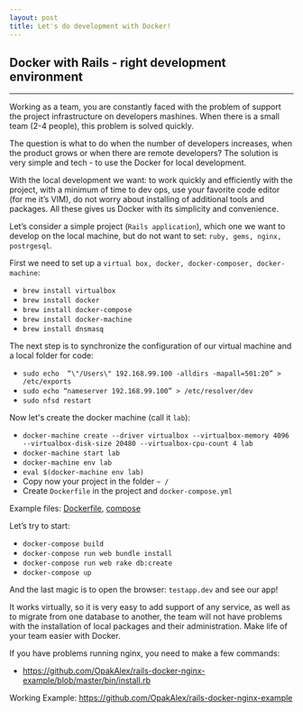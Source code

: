 ```yaml
---
layout: post
title: Let's do development with Docker!
---
```


## Docker with Rails - right development environment
***
Working as a team, you are constantly faced with the problem of support the project infrastructure on developers mashines. When there is a small team (2-4 people), this problem is solved quickly.    

The question is what to do when the number of developers increases, when the product grows or when there are remote developers? The solution is very simple and tech - to use the Docker for local development.  

With the local development we want: to work quickly and efficiently with the project, with a minimum of time to dev ops, use your favorite code editor (for me it’s VIM), do not worry about installing of additional tools and packages. All these gives us Docker with its simplicity and convenience.

Let’s consider a simple project (`Rails application`), which one we want to develop on the local machine, but do not want to set: `ruby, gems, nginx, postrgesql`.

First we need to set up a `virtual box, docker, docker-composer, docker-machine`:

* `brew install virtualbox`
* `brew install docker`
* `brew install docker-compose`
* `brew install docker-machine`
* `brew install dnsmasq`

The next step is to synchronize the configuration of our virtual machine and a local folder for code:

* `sudo echo  “\"/Users\" 192.168.99.100 -alldirs -mapall=501:20” > /etc/exports`
* `sudo echo “nameserver 192.168.99.100” > /etc/resolver/dev`
* `sudo nfsd restart`

Now let's create the docker machine (call it `lab`):

* `docker-machine create --driver virtualbox --virtualbox-memory 4096 --virtualbox-disk-size 20480 --virtualbox-cpu-count 4 lab`
* `docker-machine start lab`
* `docker-machine env lab`
* `eval $(docker-machine env lab)`
* Copy now your project in the folder `~ /`
* Create `Dockerfile` in the project and `docker-compose.yml`

Example files: [Dockerfile](https://github.com/OpakAlex/rails-docker-nginx-example/blob/master/Dockerfile),
[compose](https://github.com/OpakAlex/rails-docker-nginx-example/blob/master/docker-compose.yml)

Let’s try to start:

* `docker-compose build`
* `docker-compose run web bundle install`
* `docker-compose run web rake db:create`
* `docker-compose up`

And the last magic is to open the browser: `testapp.dev` and see our app!

It works virtually, so it is very easy to add support of any service, as well as to migrate from one database to another, the team will not have problems with the installation of local packages and their administration. Make life of your team easier with Docker.

If you have problems running nginx, you need to make a few commands:

* https://github.com/OpakAlex/rails-docker-nginx-example/blob/master/bin/install.rb

Working Example: https://github.com/OpakAlex/rails-docker-nginx-example
